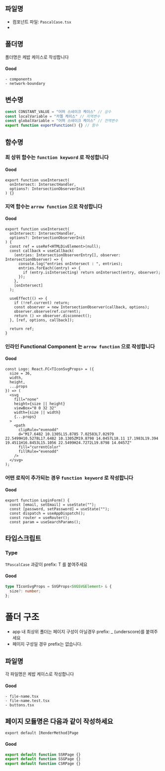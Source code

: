 ## 파일명
- 컴포넌트 파일: `PascalCase.tsx`
- 
## 폴더명
폴더명은 케밥 케이스로 작성합니다
#### Good
```
- components
- network-boundary
```

## 변수명
```ts
const CONSTANT_VALUE = "어퍼 스네이크 케이스" // 상수
const localVariable = "카멜 케이스" // 지역변수
const globalVariable = "어퍼 스네이크 케이스" // 전역변수
export function exportFunction() {} // 함수
```
## 함수명
### 최 상위 함수는 `function keyword` 로 작성합니다
#### Good
```tsx
export function useIntersect(
  onIntersect: IntersectHandler,
  options?: IntersectionObserverInit
) {}
```

### 지역 함수는 `arrow function` 으로 작성합니다
#### Good
```tsx
export function useIntersect(
  onIntersect: IntersectHandler,
  options?: IntersectionObserverInit
) {
  const ref = useRef<HTMLDivElement>(null);
  const callback = useCallback(
    (entries: IntersectionObserverEntry[], observer: IntersectionObserver) => {
      console.log("entries onIntersect : ", entries);
      entries.forEach((entry) => {
        if (entry.isIntersecting) return onIntersect(entry, observer);
      });
    },
    [onIntersect]
  );

  useEffect(() => {
    if (!ref.current) return;
    const observer = new IntersectionObserver(callback, options);
    observer.observe(ref.current);
    return () => observer.disconnect();
  }, [ref, options, callback]);

  return ref;
}
```
### 인라인 Functional Component 는 `arrow function` 으로 작성합니다
#### Good
```tsx
const Logo: React.FC<TIconSvgProps> = ({
  size = 36,
  width,
  height,
  ...props
}) => (
  <svg
    fill="none"
    height={size || height}
    viewBox="0 0 32 32"
    width={size || width}
    {...props}
  >
    <path
      clipRule="evenodd"
      d="M17.6482 10.1305L15.8785 7.02583L7.02979 22.5499H10.5278L17.6482 10.1305ZM19.8798 14.0457L18.11 17.1983L19.394 19.4511H16.8453L15.1056 22.5499H24.7272L19.8798 14.0457Z"
      fill="currentColor"
      fillRule="evenodd"
    />
  </svg>
);
```
### 어떤 로직이 추가되는 경우 `function keyword` 로 작성합니다
#### Good
```tsx
export function LoginForm() {
  const [email, setEmail] = useState("");
  const [password, setPassword] = useState("");
  const dispatch = useAppDispatch();
  const router = useRouter();
  const param = useSearchParams();
```


## 타입스크립트
### Type
`TPascalCase` 과같이 prefix: T 를 붙여주세요
#### Good
```ts
type TIconSvgProps = SVGProps<SVGSVGElement> & {
  size?: number;
};
```


# 폴더 구조
- app 내 최상위 폴더는 페이지 구성이 아닐경우 prefix: _ (underscore)를 붙여주세요
- 페이지 구성일 경우 prefix는 없습니다.
## 파일명
각 파일명은 케밥 케이스로 작성합니다 
#### Good
```
- file-name.tsx
- file-name.test.tsx
- buttons.tsx
```

## 페이지 모듈명은 다음과 같이 작성하세요 
`export default [RenderMethod]Page`
#### Good
```ts
export default function SSRPage {}
export default function SSGPage {}
export default function CSRPage {}
```